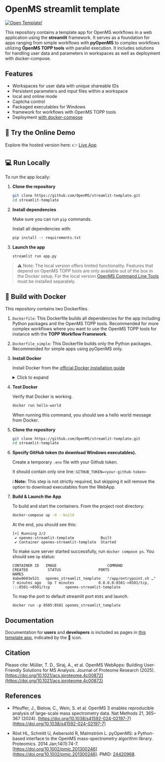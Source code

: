 # OpenMS streamlit template 

[![Open Template!](https://static.streamlit.io/badges/streamlit_badge_black_white.svg)](https://abi-services.cs.uni-tuebingen.de/streamlit-template/)

This repository contains a template app for OpenMS workflows in a web application using the **streamlit** framework. It serves as a foundation for apps ranging from simple workflows with **pyOpenMS** to complex workflows utilizing **OpenMS TOPP tools** with parallel execution. It includes solutions for handling user data and parameters in workspaces as well as deployment with docker-compose.

## Features

- Workspaces for user data with unique shareable IDs
- Persistent parameters and input files within a workspace
- local and online mode
- Captcha control
- Packaged executables for Windows
- framework for workflows with OpenMS TOPP tools
- Deployment [with docker-compose](https://github.com/OpenMS/streamlit-deployment)

## 🔗 Try the Online Demo

Explore the hosted version here:  👉 [Live App](https://abi-services.cs.uni-tuebingen.de/streamlit-template/)

## 💻 Run Locally

To run the app locally:

1. **Clone the repository**
   ```bash
   git clone https://github.com/OpenMS/streamlit-template.git
   cd streamlit-template
   ```

2. **Install dependencies**
   
   Make sure you can run ```pip``` commands.
   
   Install all dependencies with:
   ```bash
   pip install -r requirements.txt
   ```

4. **Launch the app**
   ```bash
   streamlit run app.py
   ```

> ⚠️ Note: The local version offers limited functionality. Features that depend on OpenMS TOPP tools are only available out of the box in the Docker setup. For the local version [OpenMS Command Line Tools](https://openms.readthedocs.io/en/latest/about/installation.html) must be installed separately.


## 🐳 Build with Docker

This repository contains two Dockerfiles.

1. `Dockerfile`: This Dockerfile builds all dependencies for the app including Python packages and the OpenMS TOPP tools. Recommended for more complex workflows where you want to use the OpenMS TOPP tools for instance with the **TOPP Workflow Framework**.
2. `Dockerfile_simple`: This Dockerfile builds only the Python packages. Recommended for simple apps using pyOpenMS only.

1. **Install Docker**

   Install Docker from the [official Docker installation guide](https://docs.docker.com/engine/install/)  
   
   <details>
   <summary>Click to expand</summary>
   
   ```bash
   # Remove older Docker versions (if any)
   for pkg in docker.io docker-doc docker-compose docker-compose-v2 podman-docker containerd runc; do sudo apt-get remove -y $pkg; done
   ```
   
   </details>

2. **Test Docker**
   
   Verify that Docker is working.
   ```bash
   docker run hello-world
   ```
   When running this command, you should see a hello world message from Docker.
   
3. **Clone the repository**
   ```bash
   git clone https://github.com/OpenMS/streamlit-template.git
   cd streamlit-template
   ```
   
4. **Specify GitHub token (to download Windows executables).**
   
   Create a temporary `.env` file with your Github token.
   
   It should contain only one line:
   `GITHUB_TOKEN=<your-github-token>`

   ℹ️ **Note:** This step is not strictly required, but skipping it will remove the option to download executables from the WebApp.
   
3. **Build & Launch the App**

   To build and start the containers.
   From the project root directory:
   
   ```bash
   docker-compose up -d --build
   ```
     At the end, you should see this:
      ```
      [+] Running 2/2
       ✔ openms-streamlit-template            Built      
       ✔ Container openms-streamlit-template  Started  
      ```
      
      To make sure server started successfully, run `docker compose ps`. You should see `Up` status:
      ```
      CONTAINER ID   IMAGE                       COMMAND                  CREATED         STATUS                 PORTS                                           NAMES
      4abe0603e521   openms_streamlit_template   "/app/entrypoint.sh …"   7 minutes ago   Up 7 minutes           0.0.0.0:8501->8501/tcp, :::8501->8501/tcp       openms-streamlit-template
      ```
   
      To map the port to default streamlit port `8501` and launch.
      
      ```
      docker run -p 8505:8501 openms_streamlit_template
      ```

## Documentation

Documentation for **users** and **developers** is included as pages in [this template app](https://abi-services.cs.uni-tuebingen.de/streamlit-template/), indicated by the 📖 icon.

## Citation

Please cite:
Müller, T. D., Siraj, A., et al. OpenMS WebApps: Building User-Friendly Solutions for MS Analysis. Journal of Proteome Research (2025). [https://doi.org/10.1021/acs.jproteome.4c00872](https://doi.org/10.1021/acs.jproteome.4c00872)

## References

- Pfeuffer, J., Bielow, C., Wein, S. et al. OpenMS 3 enables reproducible analysis of large-scale mass spectrometry data. Nat Methods 21, 365–367 (2024). [https://doi.org/10.1038/s41592-024-02197-7](https://doi.org/10.1038/s41592-024-02197-7)

- Röst HL, Schmitt U, Aebersold R, Malmström L. pyOpenMS: a Python-based interface to the OpenMS mass-spectrometry algorithm library. Proteomics. 2014 Jan;14(1):74-7. [https://doi.org/10.1002/pmic.201300246](https://doi.org/10.1002/pmic.201300246). PMID: [24420968](https://pubmed.ncbi.nlm.nih.gov/24420968/).



